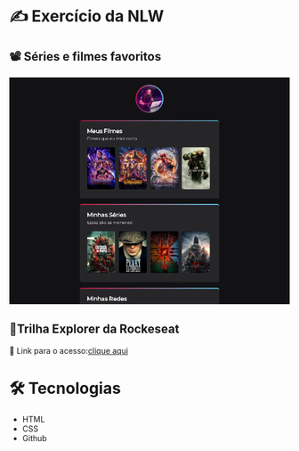 # ✍️ Exercício da NLW
## 📽️ Séries e filmes favoritos
![preview](./.github/preview.png)

## 🚀Trilha Explorer da Rockeseat

🔗 Link para o acesso:[clique aqui](https://alefbrenno.github.io/nlw2/)

# 🛠️ Tecnologias
- HTML
- CSS
- Github
